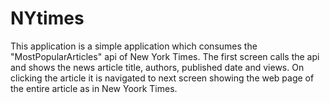# NYtimes
This application is a simple application which consumes the "MostPopularArticles" api of New York Times.
The first screen calls the api and shows the news article title, authors, published date and views.
On clicking the article it is navigated to next screen showing the web page of the entire article as in New Yoork Times.
